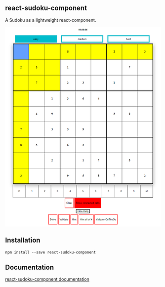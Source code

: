 ## react-sudoku-component
A Sudoku as a lightweight react-component.

![sudoku](sudoku.png)
## Installation
```
npm install --save react-sudoku-component
```

## Documentation
[react-sudoku-component documentation](https://sunnanv.github.io/react-sudoku-component/)